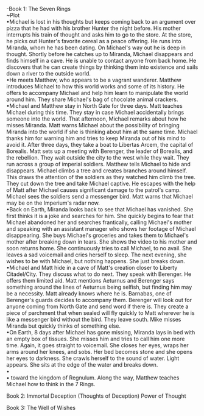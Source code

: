 -Book 1: The Seven Rings  
~Plot  
•Michael is lost in his thoughts but keeps coming back to an argument over pizza that he had with his brother Hunter the night before. His mother interrupts his train of thought and asks him to go to the store. At the store, he picks out Hunter's favorite cereal as a peace offering. He runs into Miranda, whom he has been dating. On Michael's way out he is deep in thought. Shortly before he catches up to Miranda, Michael disappears and finds himself in a cave. He is unable to contact anyone from back home. He discovers that he can create things by thinking them into existence and sails down a river to the outside world.  
•He meets Matthew, who appears to be a vagrant wanderer. Matthew introduces Michael to how this world works and some of its history. He offers to accompany Michael and help him learn to manipulate the world around him. They share Michael's bag of chocolate animal crackers.  
•Michael and Matthew stay in North Gate for three days. Matt teaches Michael during this time. They stay in case Michael accidentally brings someone into the world. That afternoon, Michael remarks about how he misses Miranda. Matt warns Michael about the possibility of bringing Miranda into the world if she is thinking about him at the same time. Michael thanks him for warning him and tries to keep Miranda out of his mind to avoid it. After three days, they take a boat to Libertas Arcem, the capital of Borealis. Matt sets up a meeting with Berenger, the leader of Borealis, and the rebellion. They wait outside the city to the west while they wait. They run across a group of imperial soldiers. Matthew tells Michael to hide and disappears. Michael climbs a tree and creates branches around himself. This draws the attention of the soldiers as they watched him climb the tree. They cut down the tree and take Michael captive. He escapes with the help of Matt after Michael causes significant damage to the patrol's camp. Michael sees the soldiers send a messenger bird. Matt warns that Michael may be on the Imperium's radar now.  
•Back on Earth, Miranda looks back to see that Michael has vanished. She first thinks it is a joke and searches for him. She quickly begins to fear that Michael abandoned her and searches frantically, calling Michael's mother and speaking with an assistant manager who shows her footage of Michael disappearing. She buys Michael's groceries and takes them to Michael's mother after breaking down in tears. She shows the video to his mother and soon returns home. She continuously tries to call Michael, to no avail. She leaves a sad voicemail and cries herself to sleep. The next evening, she wishes to be with Michael, but nothing happens. She just breaks down.  
•Michael and Matt hide in a cave of Matt's creation closer to Liberty Citadel/City. They discuss what to do next. They speak with Berenger. He offers them limited aid. Matt mentions Aeturnus and Berenger says something around the lines of Aeturnus being selfish, but finding him may be a necessity. Matt already knows where he is. Barnabas, one of Berenger's guards decides to accompany them. Berenger will look out for anyone coming from North Gate and send word if there is. They create a piece of parchment that when sealed will fly quickly to Matt wherever he is like a messenger bird without the bird. They leave south. Mike misses Miranda but quickly thinks of something else.  
•On Earth, 8 days after Michael has gone missing, Miranda lays in bed with an empty box of tissues. She misses him and tries to call him one more time. Again, it goes straight to voicemail. She closes her eyes, wraps her arms around her knees, and sobs. Her bed becomes stone and she opens her eyes to darkness. She crawls herself to the sound of water. Light appears. She sits at the edge of the water and breaks down.  
•  
• toward the kingdom of Regnulum. Along the way, Matthew teaches Michael how to think in the 7 Rings.  
  
  
  
Book 2: Immortal Deception (Thoughts of Deception) Power of Thought  
  
  
  
  
Book 3: The Well of Wishes